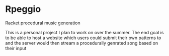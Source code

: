 # Rpeggio
Racket procedural music generation

This is a personal project I plan to work on over the summer. The end goal is
to be able to host a website which users could submit their own patterns to and
the server would then stream a procedurally genrated song based on their input
